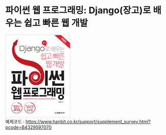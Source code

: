 # 파이썬 웹 프로그래밍: Django(장고)로 배우는 쉽고 빠른 웹 개발

![book_cover](book_cover.jpg)    
예제코드 : https://www.hanbit.co.kr/support/supplement_survey.html?pcode=B4329597070